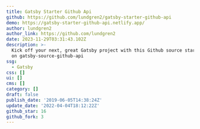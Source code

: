 ```yaml
---
title: Gatsby Starter Github Api
github: https://github.com/lundgren2/gatsby-starter-github-api
demo: https://gatsby-starter-github-api.netlify.app/
author: lundgren2
author_link: https://github.com/lundgren2
date: 2023-11-29T03:31:43.102Z
description: >-
  Kick off your next, great Gatsby project with this Github source starter based
  on gatsby-source-github-api
ssg:
  - Gatsby
css: []
ui: []
cms: []
category: []
draft: false
publish_date: '2019-06-05T14:38:24Z'
update_date: '2022-04-04T18:12:22Z'
github_star: 16
github_fork: 3
---
```

